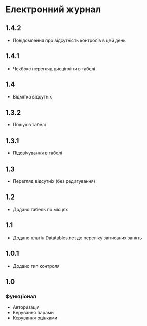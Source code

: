 # Електронний журнал

## 1.4.2

- Повідомлення про відсутність контролів в цей день

## 1.4.1

- Чекбокс перегляд дисціпліни в табелі

## 1.4

- Відмітка відсутніх

## 1.3.2

- Пошук в табелі

## 1.3.1

- Підсвічування в табелі

## 1.3

- Перегляд відсутніх (без редагування)

## 1.2

- Додано табель по місцях

## 1.1

- Додано плагін Datatables.net до переліку записаних занять

## 1.0.1

- Додано тип контроля

## 1.0

### Функціонал

- Авторизація
- Керування парами
- Керування оцінками
